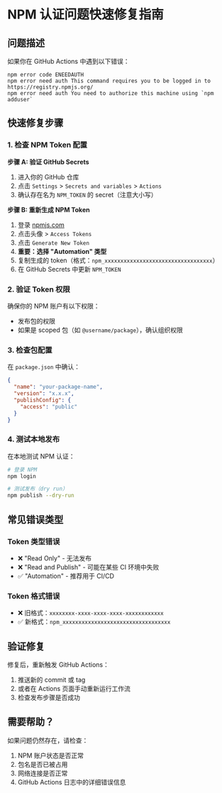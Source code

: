 # NPM 认证问题快速修复指南

## 问题描述

如果你在 GitHub Actions 中遇到以下错误：

```
npm error code ENEEDAUTH
npm error need auth This command requires you to be logged in to https://registry.npmjs.org/
npm error need auth You need to authorize this machine using `npm adduser`
```

## 快速修复步骤

### 1. 检查 NPM Token 配置

**步骤 A: 验证 GitHub Secrets**
1. 进入你的 GitHub 仓库
2. 点击 `Settings` > `Secrets and variables` > `Actions`
3. 确认存在名为 `NPM_TOKEN` 的 secret（注意大小写）

**步骤 B: 重新生成 NPM Token**
1. 登录 [npmjs.com](https://www.npmjs.com/)
2. 点击头像 > `Access Tokens`
3. 点击 `Generate New Token`
4. **重要：选择 "Automation" 类型**
5. 复制生成的 token（格式：`npm_xxxxxxxxxxxxxxxxxxxxxxxxxxxxxxxxxx`）
6. 在 GitHub Secrets 中更新 `NPM_TOKEN`

### 2. 验证 Token 权限

确保你的 NPM 账户有以下权限：
- 发布包的权限
- 如果是 scoped 包（如 `@username/package`），确认组织权限

### 3. 检查包配置

在 `package.json` 中确认：
```json
{
  "name": "your-package-name",
  "version": "x.x.x",
  "publishConfig": {
    "access": "public"
  }
}
```

### 4. 测试本地发布

在本地测试 NPM 认证：
```bash
# 登录 NPM
npm login

# 测试发布（dry run）
npm publish --dry-run
```

## 常见错误类型

### Token 类型错误
- ❌ "Read Only" - 无法发布
- ❌ "Read and Publish" - 可能在某些 CI 环境中失败
- ✅ "Automation" - 推荐用于 CI/CD

### Token 格式错误
- ❌ 旧格式：`xxxxxxxx-xxxx-xxxx-xxxx-xxxxxxxxxxxx`
- ✅ 新格式：`npm_xxxxxxxxxxxxxxxxxxxxxxxxxxxxxxxxxx`

## 验证修复

修复后，重新触发 GitHub Actions：
1. 推送新的 commit 或 tag
2. 或者在 Actions 页面手动重新运行工作流
3. 检查发布步骤是否成功

## 需要帮助？

如果问题仍然存在，请检查：
1. NPM 账户状态是否正常
2. 包名是否已被占用
3. 网络连接是否正常
4. GitHub Actions 日志中的详细错误信息